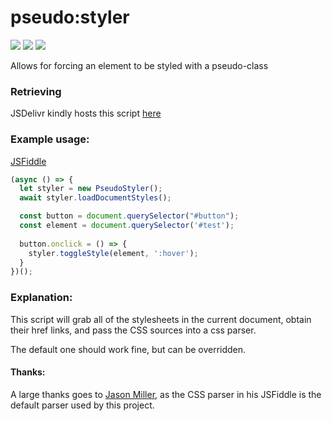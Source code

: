 # pseudo:styler

![](https://img.shields.io/github/license/mashape/apistatus.svg)
[![](https://img.shields.io/badge/donate-patreon-orange.svg)](https://www.patreon.com/bePatron?c=954360)
[![](https://img.shields.io/badge/donate-paypal-blue.svg)](https://paypal.me/TSedlar)

Allows for forcing an element to be styled with a pseudo-class

### Retrieving

JSDelivr kindly hosts this script [here](https://cdn.jsdelivr.net/gh/TSedlar/pseudo-styler@1.0.0/pseudostyler.js)

### Example usage: 

[JSFiddle](https://jsfiddle.net/sedarity/08rwosb5/)

```javascript
(async () => {
  let styler = new PseudoStyler();
  await styler.loadDocumentStyles();

  const button = document.querySelector("#button");
  const element = document.querySelector('#test');
  
  button.onclick = () => {
    styler.toggleStyle(element, ':hover');
  }
})();
```

### Explanation:
This script will grab all of the stylesheets in the current document, obtain their href links, and pass the CSS sources into a css parser. 

The default one should work fine, but can be overridden.

#### Thanks:

A large thanks goes to [Jason Miller](https://jsfiddle.net/developit/vzkckrw4/?fbclid=IwAR1xYJzsEcpglQ5KsqQG4DHJMAgpyMJaXV9dKkd_t47n465n2dzv23cduqw), as the CSS parser in his JSFiddle is the default parser used by this project.

